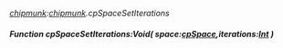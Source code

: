 _[chipmunk](../../modules/chipmunk/chipmunk-module.md):[chipmunk](../../modules/chipmunk/chipmunk-module.md).cpSpaceSetIterations_
##### Function cpSpaceSetIterations:Void( space:[cpSpace](../../modules/chipmunk/chipmunk-cpspace.md),iterations:[Int](../../modules/wonkey/wonkey-types-int.md) )

